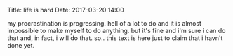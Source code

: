 Title: life is hard
Date: 2017-03-20 14:00

my procrastination is progressing. hell of a lot to do and it is almost impossible
 to make myself to do anything. but it's fine and i'm sure i can do that and, in fact,
 i will do that. so.. this text is here just to claim that i havn't done yet.

